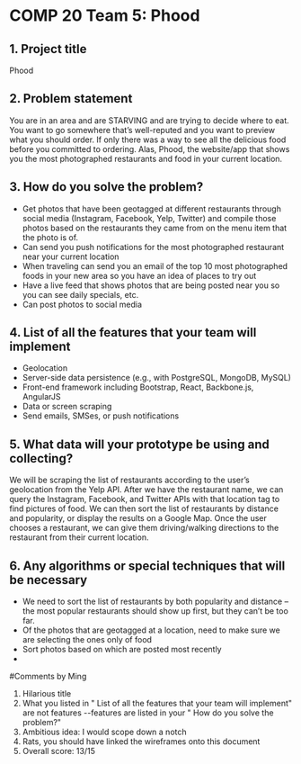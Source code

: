 # COMP 20 Team 5: Phood

## 1. Project title

Phood

## 2. Problem statement

You are in an area and are STARVING and are trying to decide where to eat. You want to go somewhere that’s well-reputed and you want to preview what you should order. If only there was a way to see all the delicious food before you committed to ordering. Alas, Phood, the website/app that shows you the most photographed restaurants and food in your current location.

## 3. How do you solve the problem?

- Get photos that have been geotagged at different restaurants through social media (Instagram, Facebook, Yelp, Twitter) and compile those photos based on the restaurants they came from on the menu item that the photo is of.
- Can send you push notifications for the most photographed restaurant near your current location
- When traveling can send you an email of the top 10 most photographed foods in your new area so you have an idea of places to try out
- Have a live feed that shows photos that are being posted near you so you can see daily specials, etc.
- Can post photos to social media

## 4. List of all the features that your team will implement

- Geolocation
- Server-side data persistence (e.g., with PostgreSQL, MongoDB, MySQL)
- Front-end framework including Bootstrap, React, Backbone.js, AngularJS
- Data or screen scraping
- Send emails, SMSes, or push notifications

## 5. What data will your prototype be using and collecting?

We will be scraping the list of restaurants according to the user’s geolocation from the Yelp API. After we have the restaurant name, we can query the Instagram, Facebook, and Twitter APIs with that location tag to find pictures of food. We can then sort the list of restaurants by distance and popularity, or display the results on a Google Map. Once the user chooses a restaurant, we can give them driving/walking directions to the restaurant from their current location.

## 6. Any algorithms or special techniques that will be necessary

- We need to sort the list of restaurants by both popularity and distance – the most popular restaurants should show up first, but they can’t be too far.
- Of the photos that are geotagged at a location, need to make sure we are selecting the ones only of food 
- Sort photos based on which are posted most recently
- 
#Comments by Ming
1. Hilarious title
2. What you listed in " List of all the features that your team will implement" are not features --features are listed in your " How do you solve the problem?"
3. Ambitious idea: I would scope down a notch
4. Rats, you should have linked the wireframes onto this document
5. Overall score: 13/15
